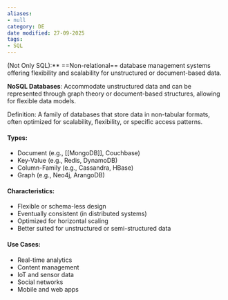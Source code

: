 ```yaml
---
aliases:
- null
category: DE
date modified: 27-09-2025
tags:
- SQL
---
```

(Not Only SQL):** ==Non-relational== database management systems offering flexibility and scalability for unstructured or document-based data.

 **NoSQL Databases**: Accommodate unstructured data and can be represented through graph theory or document-based structures, allowing for flexible data models.


Definition: A family of databases that store data in non-tabular formats, often optimized for scalability, flexibility, or specific access patterns.

#### Types:
* Document (e.g., [[MongoDB]], Couchbase)
* Key-Value (e.g., Redis, DynamoDB)
* Column-Family (e.g., Cassandra, HBase)
* Graph (e.g., Neo4j, ArangoDB)
#### Characteristics:

* Flexible or schema-less design
* Eventually consistent (in distributed systems)
* Optimized for horizontal scaling
* Better suited for unstructured or semi-structured data
#### Use Cases:
* Real-time analytics
* Content management
* IoT and sensor data
* Social networks
* Mobile and web apps